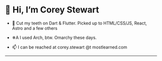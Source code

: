 # 👋 Hi, I’m Corey Stewart 

- 🦷 Cut my teeth on Dart & Flutter. Picked up to HTML/CSS/JS, React, Astro and a few others

- ❄A I used Arch, btw. Omarchy these days.

- 📫 I can be reached at corey.stewart @t mostlearned.com

---


